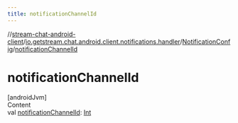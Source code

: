 ```yaml
---
title: notificationChannelId
---
```

//[stream-chat-android-client](../../../index.md)/[io.getstream.chat.android.client.notifications.handler](../index.md)/[NotificationConfig](index.md)/[notificationChannelId](notificationChannelId.md)



# notificationChannelId  
[androidJvm]  
Content  
val [notificationChannelId](notificationChannelId.md): [Int](https://kotlinlang.org/api/latest/jvm/stdlib/kotlin/-int/index.html)  




